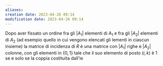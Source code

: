 ```yaml
---
aliases: 
creation date: 2023-04-26 09:14
modification date: 2023-04-26 09:14
---
```


Dopo aver fissato un ordine fra gli $|A_{1}|$ elementi di $A_{1}$ e fra gli $|A_{2}|$ elementi di $A_{2}$ (ad esempio quello in cui vengono elencati gli lementi in ciascun insieme) la matrice di incidenza di $R$ è una matrice con $|A_{1}|$ righe e $|A_{2}|$ colonne, con gli elementi in $\{ 0,1 \}$ tale che il suo elemento di posto $(i,k)$ è $1$ se e solo se la coppia costituita dall'ie



